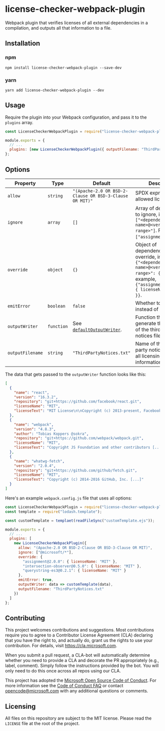 # license-checker-webpack-plugin

Webpack plugin that verifies licenses of all external dependencies in a compilation, and outputs all that information to a file.

## Installation

### npm

```
npm install license-checker-webpack-plugin --save-dev
```

### yarn

```
yarn add license-checker-webpack-plugin --dev
```

## Usage

Require the plugin into your Webpack configuration, and pass it to the `plugins` array.

```js
const LicenseCheckerWebpackPlugin = require("license-checker-webpack-plugin");

module.exports = {
  // ...
  plugins: [new LicenseCheckerWebpackPlugin({ outputFilename: "ThirdPartyNotices.txt" })]
};
```

## Options

| Property         | Type       | Default                                                    | Description                                                                                                                                                       |
| ---------------- | ---------- | ---------------------------------------------------------- | ----------------------------------------------------------------------------------------------------------------------------------------------------------------- |
| `allow`          | `string`   | `"(Apache-2.0 OR BSD-2-Clause OR BSD-3-Clause OR MIT)"`    | SPDX expression with allowed licenses.                                                                                                                            |
| `ignore`         | `array`    | `[]`                                                       | Array of dependencies to ignore, in the format `["<dependency name>@<version range>"]`. For example, `["assignment@^2.0.0"]`.                                     |
| `override`       | `object`   | `{}`                                                       | Object of dependencies to override, in the format `{"<dependency name>@<version range>": { ... }}`. For example, `{"assignment@^2.0.0": { licenseName: "MIT" }}`. |
| `emitError`      | `boolean`  | `false`                                                    | Whether to emit errors instead of warnings.                                                                                                                       |
| `outputWriter`   | `function` | See [`defaultOutputWriter`](./src/defaultOutputWriter.js). | Function that will generate the contents of the third-party notices file.                                                                                         |
| `outputFilename` | `string`   | `"ThirdPartyNotices.txt"`                                  | Name of the third-party notices file with all licensing information.                                                                                              |

The data that gets passed to the `outputWriter` function looks like this:

```json
[
  {
    "name": "react",
    "version": "16.3.2",
    "repository": "git+https://github.com/facebook/react.git",
    "licenseName": "MIT",
    "licenseText": "MIT License\n\nCopyright (c) 2013-present, Facebook, Inc. [...]"
  },
  {
    "name": "webpack",
    "version": "4.8.3",
    "author": "Tobias Koppers @sokra",
    "repository": "git+https://github.com/webpack/webpack.git",
    "licenseName": "MIT",
    "licenseText": "Copyright JS Foundation and other contributors [...]"
  },
  {
    "name": "whatwg-fetch",
    "version": "2.0.4",
    "repository": "git+https://github.com/github/fetch.git",
    "licenseName": "MIT",
    "licenseText": "Copyright (c) 2014-2016 GitHub, Inc. [...]"
  }
]
```

Here's an example `webpack.config.js` file that uses all options:

```js
const LicenseCheckerWebpackPlugin = require("license-checker-webpack-plugin");
const template = require("lodash.template");

const customTemplate = templaet(readFileSync("customTemplate.ejs"));

module.exports = {
  // ...
  plugins: [
    new LicenseCheckerWebpackPlugin({
      allow: "(Apache-2.0 OR BSD-2-Clause OR BSD-3-Clause OR MIT)",
      ignore: ["@microsoft/*"],
      override: {
        "assignment@2.0.0": { licenseName: "MIT" },
        "intersection-observer@0.5.0": { licenseName: "MIT" },
        "querystring-es3@0.2.1": { licenseName: "MIT" }
      },
      emitError: true,
      outputWriter: data => customTemplate(data),
      outputFilename: "ThirdPartyNotices.txt"
    })
  ]
};
```

## Contributing

This project welcomes contributions and suggestions. Most contributions require you to agree to a Contributor License Agreement (CLA) declaring that you have the right to, and actually do, grant us the rights to use your contribution. For details, visit <https://cla.microsoft.com>.

When you submit a pull request, a CLA-bot will automatically determine whether you need to provide a CLA and decorate the PR appropriately (e.g., label, comment). Simply follow the instructions provided by the bot. You will only need to do this once across all repos using our CLA.

This project has adopted the [Microsoft Open Source Code of Conduct](https://opensource.microsoft.com/codeofconduct/). For more information see the [Code of Conduct FAQ](https://opensource.microsoft.com/codeofconduct/faq/) or contact [opencode@microsoft.com](mailto:opencode@microsoft.com) with any additional questions or comments.

## Licensing

All files on this repository are subject to the MIT license. Please read the `LICENSE` file at the root of the project.
